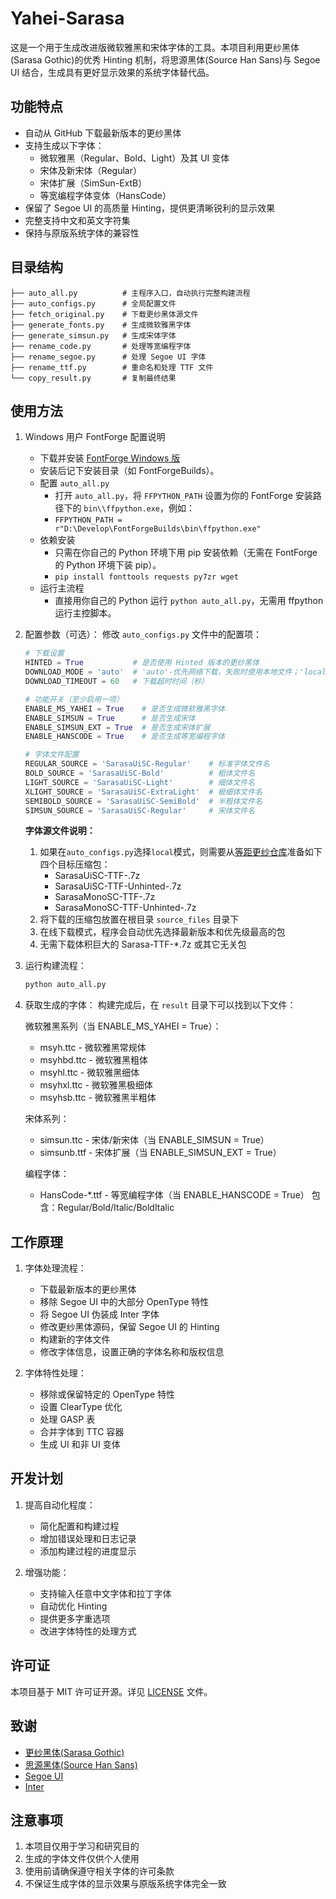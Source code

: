# Yahei-Sarasa

这是一个用于生成改进版微软雅黑和宋体字体的工具。本项目利用更纱黑体(Sarasa Gothic)的优秀 Hinting 机制，将思源黑体(Source Han Sans)与 Segoe UI 结合，生成具有更好显示效果的系统字体替代品。

## 功能特点

- 自动从 GitHub 下载最新版本的更纱黑体
- 支持生成以下字体：
  - 微软雅黑（Regular、Bold、Light）及其 UI 变体
  - 宋体及新宋体（Regular）
  - 宋体扩展（SimSun-ExtB）
  - 等宽编程字体变体（HansCode）
- 保留了 Segoe UI 的高质量 Hinting，提供更清晰锐利的显示效果
- 完整支持中文和英文字符集
- 保持与原版系统字体的兼容性

## 目录结构

```
├── auto_all.py          # 主程序入口，自动执行完整构建流程
├── auto_configs.py      # 全局配置文件
├── fetch_original.py    # 下载更纱黑体源文件
├── generate_fonts.py    # 生成微软雅黑字体
├── generate_simsun.py   # 生成宋体字体
├── rename_code.py       # 处理等宽编程字体
├── rename_segoe.py      # 处理 Segoe UI 字体
├── rename_ttf.py        # 重命名和处理 TTF 文件
└── copy_result.py       # 复制最终结果
```

## 使用方法

1. Windows 用户 FontForge 配置说明
   - 下载并安装 [FontForge Windows 版](https://fontforge.org/en-US/downloads/windows-dl/)
   - 安装后记下安装目录（如 FontForgeBuilds）。
   - 配置 `auto_all.py`
     - 打开 `auto_all.py`，将 `FFPYTHON_PATH` 设置为你的 FontForge 安装路径下的 `bin\\ffpython.exe`，例如：
     - `FFPYTHON_PATH = r"D:\Develop\FontForgeBuilds\bin\ffpython.exe"`
   - 依赖安装
     - 只需在你自己的 Python 环境下用 pip 安装依赖（无需在 FontForge 的 Python 环境下装 pip）。
     - `pip install fonttools requests py7zr wget`
   - 运行主流程
     - 直接用你自己的 Python 运行 `python auto_all.py`，无需用 ffpython 运行主控脚本。   

2. 配置参数（可选）：
   修改 `auto_configs.py` 文件中的配置项：
   ```python
   # 下载设置
   HINTED = True           # 是否使用 Hinted 版本的更纱黑体
   DOWNLOAD_MODE = 'auto'  # 'auto'-优先网络下载，失败时使用本地文件；'local'-仅使用本地文件
   DOWNLOAD_TIMEOUT = 60   # 下载超时时间（秒）
   
   # 功能开关（至少启用一项）
   ENABLE_MS_YAHEI = True    # 是否生成微软雅黑字体
   ENABLE_SIMSUN = True      # 是否生成宋体
   ENABLE_SIMSUN_EXT = True  # 是否生成宋体扩展
   ENABLE_HANSCODE = True    # 是否生成等宽编程字体
   
   # 字体文件配置
   REGULAR_SOURCE = 'SarasaUiSC-Regular'    # 标准字体文件名
   BOLD_SOURCE = 'SarasaUiSC-Bold'          # 粗体文件名
   LIGHT_SOURCE = 'SarasaUiSC-Light'        # 细体文件名
   XLIGHT_SOURCE = 'SarasaUiSC-ExtraLight'  # 极细体文件名
   SEMIBOLD_SOURCE = 'SarasaUiSC-SemiBold'  # 半粗体文件名
   SIMSUN_SOURCE = 'SarasaUiSC-Regular'     # 宋体文件名
   ```
   
   **字体源文件说明：**
   1. 如果在`auto_configs.py`选择`local`模式，则需要从[等距更纱仓库](https://github.com/be5invis/Sarasa-Gothic/releases/latest)准备如下四个目标压缩包：
      - SarasaUiSC-TTF-<version>.7z
      - SarasaUiSC-TTF-Unhinted-<version>.7z
      - SarasaMonoSC-TTF-<version>.7z
      - SarasaMonoSC-TTF-Unhinted-<version>.7z
   2. 将下载的压缩包放置在根目录 `source_files` 目录下
   3. 在线下载模式，程序会自动优先选择最新版本和优先级最高的包
   4. 无需下载体积巨大的 Sarasa-TTF-*.7z 或其它无关包

3. 运行构建流程：
   ```bash
   python auto_all.py
   ```

4. 获取生成的字体：
   构建完成后，在 `result` 目录下可以找到以下文件：
   
   微软雅黑系列（当 ENABLE_MS_YAHEI = True）：
   - msyh.ttc - 微软雅黑常规体
   - msyhbd.ttc - 微软雅黑粗体
   - msyhl.ttc - 微软雅黑细体
   - msyhxl.ttc - 微软雅黑极细体
   - msyhsb.ttc - 微软雅黑半粗体
   
   宋体系列：
   - simsun.ttc - 宋体/新宋体（当 ENABLE_SIMSUN = True）
   - simsunb.ttf - 宋体扩展（当 ENABLE_SIMSUN_EXT = True）
   
   编程字体：
   - HansCode-*.ttf - 等宽编程字体（当 ENABLE_HANSCODE = True）
     包含：Regular/Bold/Italic/BoldItalic

## 工作原理

1. 字体处理流程：
   - 下载最新版本的更纱黑体
   - 移除 Segoe UI 中的大部分 OpenType 特性
   - 将 Segoe UI 伪装成 Inter 字体
   - 修改更纱黑体源码，保留 Segoe UI 的 Hinting
   - 构建新的字体文件
   - 修改字体信息，设置正确的字体名称和版权信息

2. 字体特性处理：
   - 移除或保留特定的 OpenType 特性
   - 设置 ClearType 优化
   - 处理 GASP 表
   - 合并字体到 TTC 容器
   - 生成 UI 和非 UI 变体

## 开发计划

1. 提高自动化程度：
   - 简化配置和构建过程
   - 增加错误处理和日志记录
   - 添加构建过程的进度显示

2. 增强功能：
   - 支持输入任意中文字体和拉丁字体
   - 自动优化 Hinting
   - 提供更多字重选项
   - 改进字体特性的处理方式

## 许可证

本项目基于 MIT 许可证开源。详见 [LICENSE](LICENSE) 文件。

## 致谢

- [更纱黑体(Sarasa Gothic)](https://github.com/be5invis/Sarasa-Gothic)
- [思源黑体(Source Han Sans)](https://github.com/adobe-fonts/source-han-sans)
- [Segoe UI](https://learn.microsoft.com/en-us/typography/font-list/segoe-ui)
- [Inter](https://github.com/rsms/inter)

## 注意事项

1. 本项目仅用于学习和研究目的
2. 生成的字体文件仅供个人使用
3. 使用前请确保遵守相关字体的许可条款
4. 不保证生成字体的显示效果与原版系统字体完全一致